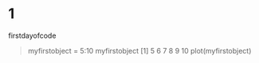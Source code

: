 # 1
firstdayofcode
> myfirstobject = 5:10
> myfirstobject
[1]  5  6  7  8  9 10
> plot(myfirstobject)
